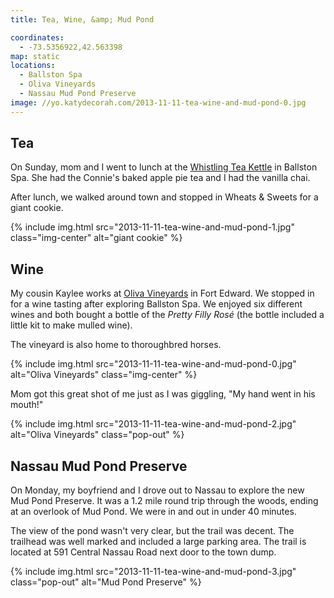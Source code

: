 ```yaml
---
title: Tea, Wine, &amp; Mud Pond

coordinates:
  - -73.5356922,42.563398
map: static
locations:
  - Ballston Spa
  - Oliva Vineyards
  - Nassau Mud Pond Preserve
image: //yo.katydecorah.com/2013-11-11-tea-wine-and-mud-pond-0.jpg
---
```


## Tea

On Sunday, mom and I went to lunch at the [Whistling Tea Kettle](http://www.thewhistlingkettle.com/) in Ballston Spa. She had the Connie's baked apple pie tea and I had the vanilla chai.

After lunch, we walked around town and stopped in Wheats & Sweets for a giant cookie.

<div class="photos">

{% include img.html src="2013-11-11-tea-wine-and-mud-pond-1.jpg" class="img-center" alt="giant cookie" %}

</div>

## Wine

My cousin Kaylee works at [Oliva Vineyards](http://olivavineyards.com/) in Fort Edward. We stopped in for a wine tasting after exploring Ballston Spa. We enjoyed six different wines and both bought a bottle of the _Pretty Filly Ros&#233;_ (the bottle included a little kit to make mulled wine).

The vineyard is also home to thoroughbred horses.

<div class="photos">

{% include img.html src="2013-11-11-tea-wine-and-mud-pond-0.jpg" alt="Oliva Vineyards" class="img-center" %}

</div>

Mom got this great shot of me just as I was giggling, "My hand went in his mouth!"

<div class="photos">

{% include img.html src="2013-11-11-tea-wine-and-mud-pond-2.jpg" alt="Oliva Vineyards" class="pop-out" %}

</div>

## Nassau Mud Pond Preserve

On Monday, my boyfriend and I drove out to Nassau to explore the new Mud Pond Preserve. It was a 1.2 mile round trip through the woods, ending at an overlook of Mud Pond. We were in and out in under 40 minutes.

The view of the pond wasn't very clear, but the trail was decent. The trailhead was well marked and included a large parking area. The trail is located at 591 Central Nassau Road next door to the town dump.

<div class="photos">

{% include img.html src="2013-11-11-tea-wine-and-mud-pond-3.jpg" class="pop-out" alt="Mud Pond Preserve" %}

</div>
